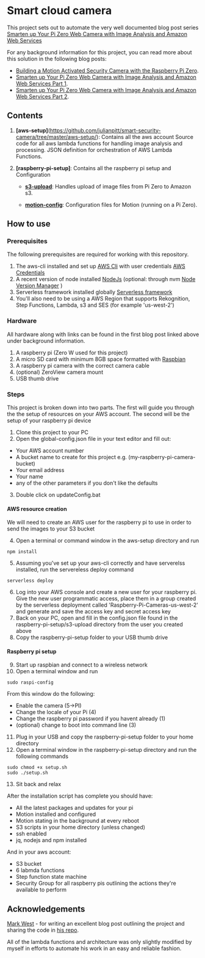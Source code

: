 # Smart cloud camera
This project sets out to automate the very well documented blog post series [Smarten up Your Pi Zero Web Camera with Image Analysis and Amazon Web Services](https://utbrudd.bouvet.no/2017/01/10/smarten-up-your-pi-zero-web-camera-with-image-analysis-and-amazon-web-services-part-1)

For any background information for this project, you can read more about this solution in the following blog posts: 
* [Building a Motion Activated Security Camera with the Raspberry Pi Zero](https://utbrudd.bouvet.no/2017/01/05/building-a-motion-activated-security-camera-with-the-raspberry-pi-zero/).
* [Smarten up Your Pi Zero Web Camera with Image Analysis and Amazon Web Services Part 1](https://utbrudd.bouvet.no/2017/01/10/smarten-up-your-pi-zero-web-camera-with-image-analysis-and-amazon-web-services-part-1).
* [Smarten up Your Pi Zero Web Camera with Image Analysis and Amazon Web Services Part 2](https://utbrudd.bouvet.no/2017/01/10/smarten-up-your-pi-zero-web-camera-with-image-analysis-and-amazon-web-services-part-2).

## Contents
1. **[aws-setup]**(https://github.com/julianpitt/smart-security-camera/tree/master/aws-setup/): Contains all the aws account Source code for all aws lambda functions for handling image analysis and processing. JSON definition for orchestration of AWS Lambda Functions.

2. **[raspberry-pi-setup]**: Contains all the raspberry pi setup and Configuration

    * **[s3-upload](https://github.com/julianpitt/smart-security-camera/tree/master/raspberry-pi-setup/s3-upload)**: Handles upload of image files from Pi Zero to Amazon s3.

    * **[motion-config](https://github.com/julianpitt/smart-security-camera/tree/master/raspberry-pi-setup/motion-config)**: Configuration files for Motion (running on a Pi Zero).

## How to use


### Prerequisites

The following prerequisites are required for working with this repository.

1. The aws-cli installed and set up [AWS Cli](https://aws.amazon.com/cli/) with user credentials [AWS Credentials](http://docs.aws.amazon.com/gettingstarted/latest/awsgsg-intro/gsg-aws-intro.html)
2. A recent version of node installed [NodeJs](https://nodejs.org/en/) (optional: through nvm [Node Version Manager](https://github.com/creationix/nvm) ) 
3. Serverless framework installed globally [Serverless framework](https://serverless.com/)
4. You'll also need to be using a AWS Region that supports Rekognition, Step Functions, Lambda, s3 and SES (for example 'us-west-2')

### Hardware

All hardware along with links can be found in the first blog post linked above under background information.

1. A raspberry pi (Zero W used for this project)
2. A micro SD card with minimum 8GB space formatted with [Raspbian](https://www.raspberrypi.org/downloads/raspbian/) 
3. A raspberry pi camera with the correct camera cable
4. (optional) ZeroView camera mount
5. USB thumb drive

### Steps

This project is broken down into two parts. The first will guide you through the the setup of resources on your AWS account. The second will be the setup of your raspberry pi device

1. Clone this project to your PC
2. Open the global-config.json file in your text editor and fill out:
- Your AWS account number
- A bucket name to create for this project e.g. (my-raspberry-pi-camera-bucket)
- Your email address
- Your name
- any of the other parameters if you don't like the defaults
3. Double click on updateConfig.bat


#### AWS resource creation

We will need to create an AWS user for the raspberry pi to use in order to send the images to your S3 bucket

4. Open a terminal or command window in the aws-setup directory and run
```
npm install
```
5. Assuming you've set up your aws-cli correctly and have serverelss installed, run the servereless deploy command
```
serverless deploy
```
6. Log into your AWS console and create a new user for your raspberry pi. Give the new user programmatic access, place them in a group created by the serverless deployment called 'Raspberry-Pi-Cameras-us-west-2' and generate and save the access key and secret access key
7. Back on your PC, open and fill in the config.json file found in the raspberry-pi-setup/s3-upload directory from the user you created above
8. Copy the raspberry-pi-setup folder to your USB thumb drive


#### Raspberry pi setup

9. Start up raspbian and connect to a wireless network
10. Open a terminal window and run 
```
sudo raspi-config
```
From this window do the following:
- Enable the camera (5->PI)
- Change the locale of your Pi (4)
- Change the raspberry pi password if you havent already (1)
- (optional) change to boot into command line (3)
11. Plug in your USB and copy the raspberry-pi-setup folder to your home directory
12. Open a terminal window in the raspberry-pi-setup directory and run the following commands
```
sudo chmod +x setup.sh
sudo ./setup.sh
```
13. Sit back and relax

After the installation script has complete you should have:
- All the latest packages and updates for your pi
- Motion installed and configured
- Motion stating in the background at every reboot
- S3 scripts in your home directory (unless changed)
- ssh enabled
- jq, nodejs and npm installed

And in your aws account:
- S3 bucket
- 6 labmda functions
- Step function state machine
- Security Group for all raspberry pis outlining the actions they're available to perform

## Acknowledgements

[Mark West](github.com/markwest1972) - for writing an excellent blog post outlining the project and sharing the code in [his repo](github.com/markwest1972/smart-security-camera).

All of the lambda functions and architecture was only slightly modified by myself in efforts to automate his work in an easy and reliable fashion.